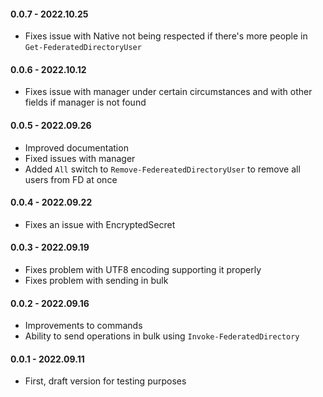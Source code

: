 ﻿#### 0.0.7 - 2022.10.25
- Fixes issue with Native not being respected if there's more people in `Get-FederatedDirectoryUser`

#### 0.0.6 - 2022.10.12
- Fixes issue with manager under certain circumstances and with other fields if manager is not found

#### 0.0.5 - 2022.09.26
- Improved documentation
- Fixed issues with manager
- Added `All` switch to `Remove-FedereatedDirectoryUser` to remove all users from FD at once

#### 0.0.4 - 2022.09.22
- Fixes an issue with EncryptedSecret

#### 0.0.3 - 2022.09.19
- Fixes problem with UTF8 encoding supporting it properly
- Fixes problem with sending in bulk

#### 0.0.2 - 2022.09.16
- Improvements to commands
- Ability to send operations in bulk using `Invoke-FederatedDirectory`

#### 0.0.1 - 2022.09.11
- First, draft version for testing purposes

